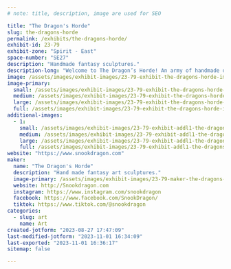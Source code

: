 ```yaml
---
# note: title, description, image are used for SEO

title: "The Dragon's Horde"
slug: the-dragons-horde
permalink: /exhibits/the-dragons-horde/
exhibit-id: 23-79
exhibit-zone: "Spirit - East"
space-number: "SE27"
description: "Handmade fantasy sculptures."
description-long: "Welcome to The Dragon’s Horde! An army of handmade dragons, fantasy sculptures and accessories specially crafted by hand. Everything I make is done by hand. I start by designing on paper, then sculpt in clay, mold with silicone, and cast copies in durable resin that then are hand finished by me."
image: /assets/images/exhibit-images/23-79-exhibit-the-dragons-horde-img-20211112-195402509-large.jpg
image-primary: 
  small: /assets/images/exhibit-images/23-79-exhibit-the-dragons-horde-img-20211112-195402509-small.jpg
  medium: /assets/images/exhibit-images/23-79-exhibit-the-dragons-horde-img-20211112-195402509-medium.jpg
  large: /assets/images/exhibit-images/23-79-exhibit-the-dragons-horde-img-20211112-195402509-large.jpg
  full: /assets/images/exhibit-images/23-79-exhibit-the-dragons-horde-img-20211112-195402509-full.jpg
additional-images: 
  - 1:
    small: /assets/images/exhibit-images/23-79-exhibit-addl1-the-dragons-horde-img-20211112-195122672-small.jpg
    medium: /assets/images/exhibit-images/23-79-exhibit-addl1-the-dragons-horde-img-20211112-195122672-medium.jpg
    large: /assets/images/exhibit-images/23-79-exhibit-addl1-the-dragons-horde-img-20211112-195122672-large.jpg
    full: /assets/images/exhibit-images/23-79-exhibit-addl1-the-dragons-horde-img-20211112-195122672-full.jpg
website: "https://www.snookdragon.com"
maker: 
  name: "The Dragon's Horde"
  description: "Hand made fantasy art sculptures."
  image-primary: /assets/images/exhibit-images/23-79-maker-the-dragons-horde-etsylogo-medium.jpg
  website: http://Snookdragon.com
  instagram: https://www.instagram.com/snookdragon
  facebook: https://www.facebook.com/SnookDragon/
  tiktok: https://www.tiktok.com/@snookdragon
categories: 
  - slug: art
    name: Art
created-jotform: "2023-08-27 17:47:09"
last-modified-jotform: "2023-11-01 16:34:09"
last-exported: "2023-11-01 16:36:17"
sitemap: false

---
```

